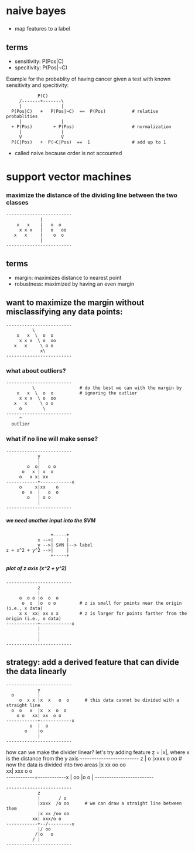 ###
# naive bayes
###

- map features to a label

## terms
- sensitivity: P(Pos|C)
- specitivity: P(Pos|¬C)

Example for the probablity of having cancer
given a test with known sensitivity and specitivity:

                P(C)                                
         /-------+-------\
         |               |
      P(Pos|C)   +   P(Pos|¬C)  ==  P(Pos)          # relative probablities
         |               |
      ÷ P(Pos)        ÷ P(Pos)                      # normalization
         |               |
         V               V
      P(C|Pos)   +  P(¬C|Pos)  ==  1                # add up to 1


- called naive because order is not accounted

###
# support vector machines
###

### maximize the distance of the dividing line between the two classes
    -------------------------
                 |           
        x   x    |   o  o    
         x x x   |   o   oo  
       x   x     |    o  o   
                 |           
    -------------------------

## terms
- margin: maximizes distance to nearest point
- robustness: maximized by having an even margin

## want to maximize the margin without misclassifying any data points:
    -------------------------       
              \ 
        x   x  \  o  o
         x x x  \ o  oo
       x   x     \ o o 
                 x\
    -------------------------       

### what about outliers?
    -------------------------       
              \                 # do the best we can with the margin by 
        x   x  \  o  o          # ignoring the outlier
         x x x  \ o  oo         
       x   x     \ o o 
         o        \
    -------------------------
         ^
      outlier


### what if no line will make sense?
    -------------------------
                y
                |
            o  o|   o o 
          o   x | x  o          
         o   x x| xx            
    ------------+------------x
         o     x|xx    o        
          o  x  |   o  o        
            o   | o o
                |
    -------------------------

##### we need another input into the SVM
                     +-----+
                x -->|     |
                y -->| SVM |--> label
    z = x^2 + y^2 -->|     |
                     +-----+

##### plot of z axis (x^2 + y^2)
    -------------------------
                z
                |
         o  o o |o  o  o       
          o  o  |o  o o         # z is small for points near the origin (i.e., x data)
         x x  xx| xx x x        # z is larger for points farther from the origin (i.e., o data)
    ------------+------------x
                |
                |
                |
    -------------------------

## strategy: add a derived feature that can divide the data linearly
    -------------------------
                y
      o         |        
         o  x x |x  x   o  o      # this data cannot be divided with a straight line
      o  o   x  |x  x  o  o      
        o o   xx| xx  o o        
    ------------+------------x
             o  |  o
           o    |o
                |
    -------------------------
how can we make the divider linear?
let's try adding feature z = |x|, where x is the distance from the y axis
    -------------------------
                z
                |         o
                |xxxx   o oo      # now the data is divided into two areas
                |x xx  oo oo     
              xx| xxx o o        
    ------------+------------x
                |  oo
                |o   o
                |
    -------------------------

    -------------------------
                z
                |       / o
                |xxxx  /o oo      # we can draw a straight line between them 
                |x xx /oo oo     
              xx| xxx/o o        
    ------------+--/---------x
                |/ oo
               /|o   o
              / |
    -------------------------






















